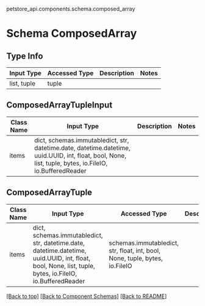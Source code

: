 petstore_api.components.schema.composed_array
# Schema ComposedArray

## Type Info
Input Type | Accessed Type | Description | Notes
------------ | ------------- | ------------- | -------------
list, tuple | tuple |  |

## ComposedArrayTupleInput
Class Name | Input Type | Description | Notes
------------- | ------------- | ------------- | -------------
items | dict, schemas.immutabledict, str, datetime.date, datetime.datetime, uuid.UUID, int, float, bool, None, list, tuple, bytes, io.FileIO, io.BufferedReader |  |

## ComposedArrayTuple
Class Name | Input Type | Accessed Type | Description | Notes
------------- | ------------- | ------------- | ------------- | -------------
items | dict, schemas.immutabledict, str, datetime.date, datetime.datetime, uuid.UUID, int, float, bool, None, list, tuple, bytes, io.FileIO, io.BufferedReader | schemas.immutabledict, str, float, int, bool, None, tuple, bytes, io.FileIO |  |

[[Back to top]](#top) [[Back to Component Schemas]](../../../README.md#Component-Schemas) [[Back to README]](../../../README.md)

